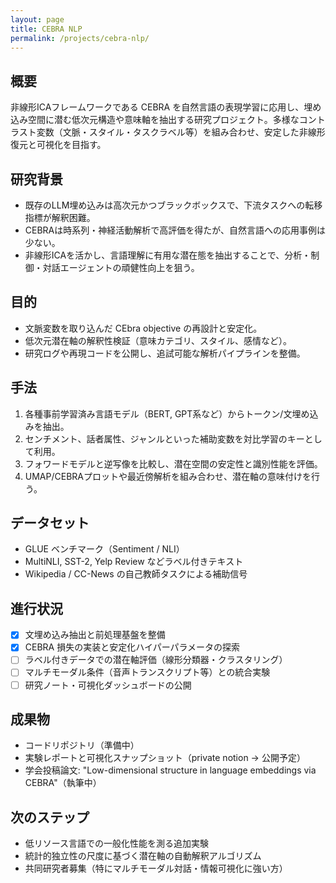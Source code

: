 ```yaml
---
layout: page
title: CEBRA NLP
permalink: /projects/cebra-nlp/
---
```


## 概要
非線形ICAフレームワークである CEBRA を自然言語の表現学習に応用し、埋め込み空間に潜む低次元構造や意味軸を抽出する研究プロジェクト。多様なコントラスト変数（文脈・スタイル・タスクラベル等）を組み合わせ、安定した非線形復元と可視化を目指す。

## 研究背景
- 既存のLLM埋め込みは高次元かつブラックボックスで、下流タスクへの転移指標が解釈困難。
- CEBRAは時系列・神経活動解析で高評価を得たが、自然言語への応用事例は少ない。
- 非線形ICAを活かし、言語理解に有用な潜在態を抽出することで、分析・制御・対話エージェントの頑健性向上を狙う。

## 目的
- 文脈変数を取り込んだ CEbra objective の再設計と安定化。
- 低次元潜在軸の解釈性検証（意味カテゴリ、スタイル、感情など）。
- 研究ログや再現コードを公開し、追試可能な解析パイプラインを整備。

## 手法
1. 各種事前学習済み言語モデル（BERT, GPT系など）からトークン/文埋め込みを抽出。
2. センチメント、話者属性、ジャンルといった補助変数を対比学習のキーとして利用。
3. フォワードモデルと逆写像を比較し、潜在空間の安定性と識別性能を評価。
4. UMAP/CEBRAプロットや最近傍解析を組み合わせ、潜在軸の意味付けを行う。

## データセット
- GLUE ベンチマーク（Sentiment / NLI）
- MultiNLI, SST-2, Yelp Review などラベル付きテキスト
- Wikipedia / CC-News の自己教師タスクによる補助信号

## 進行状況
- [x] 文埋め込み抽出と前処理基盤を整備
- [x] CEBRA 損失の実装と安定化ハイパーパラメータの探索
- [ ] ラベル付きデータでの潜在軸評価（線形分類器・クラスタリング）
- [ ] マルチモーダル条件（音声トランスクリプト等）との統合実験
- [ ] 研究ノート・可視化ダッシュボードの公開

## 成果物
- コードリポジトリ（準備中）
- 実験レポートと可視化スナップショット（private notion → 公開予定）
- 学会投稿論文: "Low-dimensional structure in language embeddings via CEBRA"（執筆中）

## 次のステップ
- 低リソース言語での一般化性能を測る追加実験
- 統計的独立性の尺度に基づく潜在軸の自動解釈アルゴリズム
- 共同研究者募集（特にマルチモーダル対話・情報可視化に強い方）
